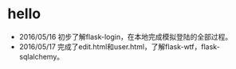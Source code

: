 # hello
* 2016/05/16 初步了解flask-login，在本地完成模拟登陆的全部过程。
* 2016/05/17 完成了edit.html和user.html，了解flask-wtf，flask-sqlalchemy。
